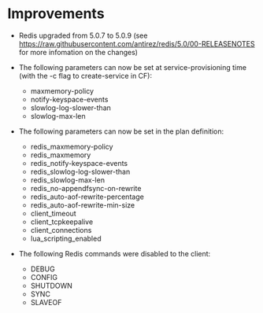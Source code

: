 # Improvements

* Redis upgraded from 5.0.7 to 5.0.9
(see <https://raw.githubusercontent.com/antirez/redis/5.0/00-RELEASENOTES> for
more infomation on the changes)

* The following parameters can now be set at service-provisioning time (with the -c flag to create-service in CF):
  * maxmemory-policy
  * notify-keyspace-events
  * slowlog-log-slower-than
  * slowlog-max-len

* The following parameters can now be set in the plan definition:
  * redis_maxmemory-policy
  * redis_maxmemory
  * redis_notify-keyspace-events
  * redis_slowlog-log-slower-than
  * redis_slowlog-max-len
  * redis_no-appendfsync-on-rewrite
  * redis_auto-aof-rewrite-percentage
  * redis_auto-aof-rewrite-min-size
  * client_timeout
  * client_tcpkeepalive
  * client_connections
  * lua_scripting_enabled

* The following Redis commands were disabled to the client:
  * DEBUG
  * CONFIG
  * SHUTDOWN
  * SYNC
  * SLAVEOF